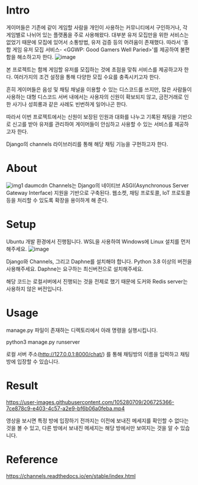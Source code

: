 # Intro

게이머들은 기존에 같이 게임할 사람을 개인이 사용하는 커뮤니티에서 구인하거나, 각 게임별로 나뉘어 있는 플랫폼을 주로 사용해왔다. 대부분 유저 모집만을 위한 서비스는 없었기 때문에 모집에 있어서 소통방법, 유저 검증 등의 어려움이 존재했다. 따라서 '종합 게임 유저 모집 서비스- <GGWP: Good Gamers Well Paried>'를 제공하여 불편함을 해소하고자 한다.
![image](https://user-images.githubusercontent.com/105280709/206725823-8901dbaa-f0c0-4869-90db-13b336c74ddf.png)
  

본 프로젝트는 함께 게임할 유저를 모집하는 것에 초점을 맞춰 서비스를 제공하고자 한다. 여러가지의 조건 설정을 통해 다양한 모집 수요를 충족시키고자 한다.  

흔히 게이머들은 음성 및 채팅 채널을 이용할 수 있는 디스코드를 쓰지만, 많은 사람들이 사용하는 대형 디스코드 서버 내에서는 사용자의 신원이 확보되지 않고, 금전거래로 인한 사기나 성희롱과 같은 사례도 빈번하게 일어나곤 한다.  
  
따라서 이번 프로젝트에서는 신원이 보장된 인원과 대화를 나누고 기록된 채팅을 기반으로 신고를 받아 유저를 관리하여 게이머들이 안심하고 사용할 수 있는 서비스를 제공하고자 한다.  
 
Django의 channels 라이브러리를 통해 해당 채팅 기능을 구현하고자 한다.  

# About
![img1 daumcdn](https://user-images.githubusercontent.com/105280709/206723484-aa16adac-d2e2-4e57-9895-03c5f41348ee.png)
Channels는 Django의 네이티브 ASGI(Asynchronous Server Gateway Interface) 지원을 기반으로 구축된다. 웹소켓, 채팅 프로토콜, IoT 프로토콜 등을 처리할 수 있도록 확장을 용이하게 해 준다.  

# Setup

Ubuntu 개발 환경에서 진행됩니다. WSL을 사용하여 Windows에 Linux 설치를 먼저 해주세요. 
![image](https://user-images.githubusercontent.com/105280709/206726889-a54df028-4251-4cdb-b7df-98e956c2ec00.png)


Django와 Channels, 그리고 Daphne를 설치해야 합니다. Python 3.8 이상의 버전을 사용해주세요. Daphne는 요구하는 최신버전으로 설치해주세요.  
  
해당 코드는 로컬서버에서 진행되는 것을 전제로 했기 때문에 도커와 Redis server는 사용하지 않은 버전입니다.  

# Usage
manage.py 파일이 존재하는 디렉토리에서 아래 명령을 실행시킵니다.  

python3 manage.py runserver

로컬 서버 주소(http://127.0.0.1:8000/chat/) 를 통해 채팅방의 이름을 입력하고 채팅방에 입장할 수 있습니다.  

# Result

https://user-images.githubusercontent.com/105280709/206725366-7ce878c9-e403-4c57-a2e9-bf6b06a0feba.mp4

영상을 보시면 특정 방에 입장하기 전까지는 이전에 보내진 메세지를 확인할 수 없다는 것을 볼 수 있고, 다른 방에서 보내진 메세지는 해당 방에서만 보여지는 것을 알 수 있습니다.  


# Reference
https://channels.readthedocs.io/en/stable/index.html
